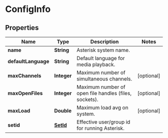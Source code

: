 
# ConfigInfo

## Properties
Name | Type | Description | Notes
------------ | ------------- | ------------- | -------------
**name** | **String** | Asterisk system name. | 
**defaultLanguage** | **String** | Default language for media playback. | 
**maxChannels** | **Integer** | Maximum number of simultaneous channels. |  [optional]
**maxOpenFiles** | **Integer** | Maximum number of open file handles (files, sockets). |  [optional]
**maxLoad** | **Double** | Maximum load avg on system. |  [optional]
**setid** | [**SetId**](SetId.md) | Effective user/group id for running Asterisk. | 



